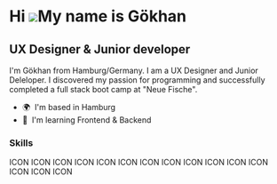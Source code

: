 Hi ![](https://user-images.githubusercontent.com/18350557/176309783-0785949b-9127-417c-8b55-ab5a4333674e.gif)My name is Gökhan
==============================================================================================================================

UX Designer & Junior developer
------------------------------

I'm Gökhan from Hamburg/Germany. I am a UX Designer and Junior Deleloper. I discovered my passion for programming and successfully completed a full stack boot camp at "Neue Fische".
* 🌍  I'm based in Hamburg
* 🧠  I'm learning Frontend & Backend

### Skills


<p align="left">
ICON ICON ICON ICON ICON ICON ICON ICON ICON ICON ICON ICON ICON ICON ICON
</p>

